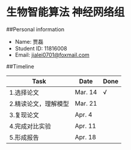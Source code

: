 # 生物智能算法 神经网络组

##Personal information
+ Name: 贾磊
+ Student ID: 11816008
+ Email: jialei0701@foxmail.com

##Timeline

|Task|Date|Done|
--|--|--
1.选择论文|Mar. 14|√
2.精读论文，理解模型|Mar. 21|
3.复现论文|Apr. 4|
4.完成对比实验|Apr. 11|
5.形成报告|Apr. 18|
